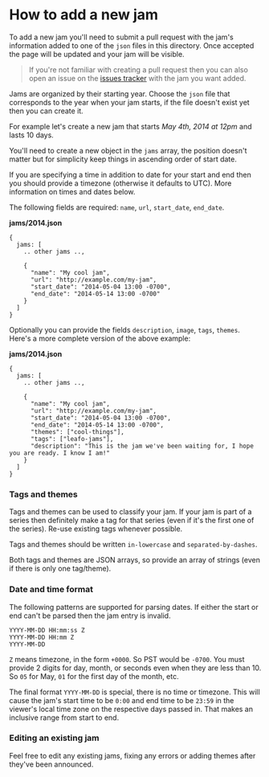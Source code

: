 # How to add a new jam

To add a new jam you'll need to submit a pull request with the jam's
information added to one of the `json` files in this directory. Once accepted
the page will be updated and your jam will be visible.

> If you're not familiar with creating a pull request then you can also open an
> issue on the [issues tracker](https://github.com/leafo/compohub/issues) with
> the jam you want added.

Jams are organized by their starting year. Choose the `json` file that
corresponds to the year when your jam starts, if the file doesn't exist yet
then you can create it.

For example let's create a new jam that starts *May 4th, 2014 at 12pm* and
lasts 10 days.

You'll need to create a new object in the `jams` array, the position doesn't
matter but for simplicity keep things in ascending order of start date.

If you are specifying a time in addition to date for your start and end then
you should provide a timezone (otherwise it defaults to UTC). More information
on times and dates below.

The following fields are required: `name`,  `url`, `start_date`, `end_date`.

**jams/2014.json**

    {
      jams: [
        .. other jams ..,

        {
          "name": "My cool jam",
          "url": "http://example.com/my-jam",
          "start_date": "2014-05-04 13:00 -0700",
          "end_date": "2014-05-14 13:00 -0700"
        }
      ]
    }



Optionally you can provide the fields `description`, `image`, `tags`, `themes`.
Here's a more complete version of the above example:

**jams/2014.json**

    {
      jams: [
        .. other jams ..,

        {
          "name": "My cool jam",
          "url": "http://example.com/my-jam",
          "start_date": "2014-05-04 13:00 -0700",
          "end_date": "2014-05-14 13:00 -0700",
          "themes": ["cool-things"],
          "tags": ["leafo-jams"],
          "description": "This is the jam we've been waiting for, I hope you are ready. I know I am!"
        }
      ]
    }


### Tags and themes

Tags and themes can be used to classify your jam. If your jam is part of a
series then definitely make a tag for that series (even if it's the first one
of the series). Re-use existing tags whenever possible.

Tags and themes should be written `in-lowercase` and `separated-by-dashes`.

Both tags and themes are JSON arrays, so provide an array of strings (even if
there is only one tag/theme).


### Date and time format

The following patterns are supported for parsing dates. If either the start or
end can't be parsed then the jam entry is invalid.

    YYYY-MM-DD HH:mm:ss Z
    YYYY-MM-DD HH:mm Z
    YYYY-MM-DD


`Z` means timezone, in the form `+0000`. So PST would be `-0700`. You must
provide 2 digits for day, month, or seconds even when they are less than 10. So
`05` for May, `01` for the first day of the month, etc.

The final format `YYYY-MM-DD` is special, there is no time or timezone. This
will cause the jam's start time to be `0:00` and end time to be `23:59` in the
viewer's local time zone on the respective days passed in. That makes an
inclusive range from start to end.

### Editing an existing jam

Feel free to edit any existing jams, fixing any errors or adding themes after
they've been announced.
